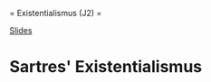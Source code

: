 = Existentialismus (J2) =

[Slides](https://dorkeinath.github.io/slides_html/ethik-slides/Sartre.html#/1/1)

# Sartres' Existentialismus
